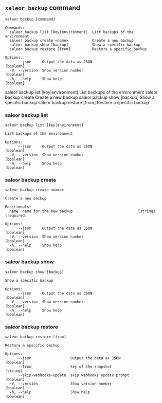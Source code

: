 ## `saleor backup` command

```
saleor backup [command]

Commands:
  saleor backup list [key|environment]  List backups of the environment
  saleor backup create <name>           Create a new backup
  saleor backup show [backup]           Show a specific backup
  saleor backup restore [from]          Restore a specific backup

Options:
      --json     Output the data as JSON                               [boolean]
  -V, --version  Show version number                                   [boolean]
  -h, --help     Show help                                             [boolean]

```

 saleor backup list [key|environment]  List backups of the environment
  saleor backup create <name>           Create a new backup
  saleor backup show [backup]           Show a specific backup
  saleor backup restore [from]          Restore a specific backup

### saleor backup list

```
saleor backup list [key|environment]

List backups of the environment

Options:
      --json     Output the data as JSON                               [boolean]
  -V, --version  Show version number                                   [boolean]
  -h, --help     Show help                                             [boolean]
```

### saleor backup create

```
saleor backup create <name>

Create a new backup

Positionals:
  name  name for the new backup                              [string] [required]

Options:
      --json     Output the data as JSON                               [boolean]
  -V, --version  Show version number                                   [boolean]
  -h, --help     Show help                                             [boolean]
```

### saleor backup show

```
saleor backup show [backup]

Show a specific backup

Options:
      --json     Output the data as JSON                               [boolean]
  -V, --version  Show version number                                   [boolean]
  -h, --help     Show help                                             [boolean]
```

### saleor backup restore

```
saleor backup restore [from]

Restore a specific backup

Options:
      --json                  Output the data as JSON                  [boolean]
      --from                  key of the snapshot                       [string]
      --skip-webhooks-update  skip webhooks update prompt              [boolean]
  -V, --version               Show version number                      [boolean]
  -h, --help                  Show help                                [boolean]
```